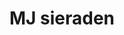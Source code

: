 ---
address: Meidoornpassage 3
title: MJ sieraden
city: Wezep
zip: 8091 KS
country: Netherlands
lat: 52.461224
lng: 5.999181
phone: 06 27299209
email: mjsieraden@gmail.com
url: 
---
